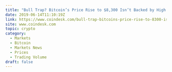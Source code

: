 ```yaml
---
title: "Bull Trap? Bitcoin’s Price Rise to $8,300 Isn’t Backed by High Volumes"
date: 2019-06-14T11:10:19Z
link: https://www.coindesk.com/bull-trap-bitcoins-price-rise-to-8300-isnt-backed-by-high-volumes?utm_medium=RSS&utm_source=hune
site: www.coindesk.com
topic: crypto
category:
  - Markets
  - Bitcoin
  - Markets News
  - Prices
  - Trading Volume
draft: false
---
```

